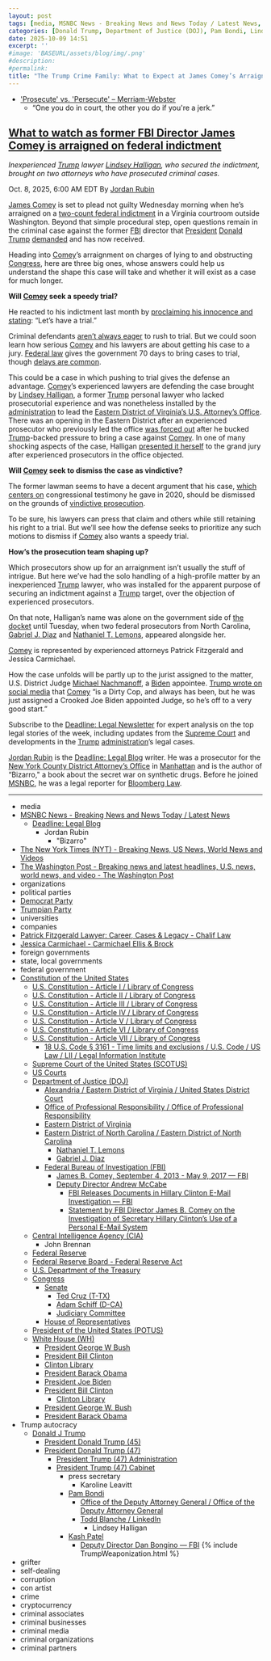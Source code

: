 ```yaml
---
layout: post
tags: [media, MSNBC News - Breaking News and News Today / Latest News, Deadline –  Legal Blog, Jordan Rubin, The New York Times (NYT) - Breaking News US News World News and Videos, The Washington Post - Breaking news and latest headlines U.S. news world news and video - The Washington Post, organizations, political parties, Democrat Party, Trumpian Party, universities, companies, Patrick Fitzgerald Lawyer –  Career Cases & Legacy - Chalif Law, Jessica Carmichael - Carmichael Ellis & Brock, foreign governments, state local governments, federal government, Constitution of the United States, U.S. Constitution - Article I / Library of Congress, U.S. Constitution - Article II / Library of Congress, U.S. Constitution - Article III / Library of Congress, U.S. Constitution - Article IV / Library of Congress, U.S. Constitution - Article V / Library of Congress, U.S. Constitution - Article VI / Library of Congress, U.S. Constitution - Article VII / Library of Congress, 18 U.S. Code § 3161 - Time limits and exclusions / U.S. Code / US Law / LII / Legal Information Institute, Supreme Court of the United States (SCOTUS), US Courts, Department of Justice (DOJ), Office of Professional Responsibility / Office of Professional Responsibility, Eastern District of Virginia, Eastern District of North Carolina / Eastern District of North Carolina, Nathaniel T. Lemons, Gabriel J. Diaz, Federal Bureau of Investigation (FBI), James B. Comey September 4 2013 - May 9 2017 — FBI, Deputy Director Andrew McCabe, FBI Releases Documents in Hillary Clinton E-Mail Investigation — FBI, Statement by FBI Director James B. Comey on the Investigation of Secretary Hillary Clinton’s Use of a Personal E-Mail System, Central Intelligence Agency (CIA), John Brennan, Federal Reserve, Federal Reserve Board - Federal Reserve Act, U.S. Department of the Treasury, Congress, Senate, Ted Cruz (T-TX), Adam Schiff (D-CA), Judiciary Committee, House of Representatives, President of the United States (POTUS), White House (WH), President George W Bush, President Bill Clinton, Clinton Library, President Barack Obama, President Joe Biden, President Bill Clinton, Clinton Library, President George W. Bush, President Barack Obama, Trump autocracy, Donald J Trump, President Donald Trump (45), President Donald Trump (47), President Trump (47) Administration, President Trump (47) Cabinet, press secretary, Karoline Leavitt, Pam Bondi, Office of the Deputy Attorney General / Office of the Deputy Attorney General, Todd Blanche / LinkedIn, Lindsey Halligan, Kash Patel, Deputy Director Dan Bongino — FBI, grifter, self-dealing, corruption, con artist, crime, cryptocurrency, criminal associates, criminal businesses, criminal media, criminal organizations, criminal partners]
categories: [Donald Trump, Department of Justice (DOJ), Pam Bondi, Lindsey Halligan, Federal Bureau of Investigation (FBI), Kash Patel, Dan Bongino, James Comey, Michael Nachmanoff, weaponization]
date: 2025-10-09 14:51
excerpt: ''
#image: 'BASEURL/assets/blog/img/.png'
#description:
#permalink:
title: "The Trump Crime Family: What to Expect at James Comey’s Arraignment"
---
```


- ['Prosecute' vs. 'Persecute' – Merriam-Webster](https://www.merriam-webster.com/grammar/prosecuted-vs-persecuted-usage)
    - “One you do in court, the other you do if you're a jerk.”

## [What to watch as former FBI Director James Comey is arraigned on federal indictment](https://www.msnbc.com/deadline-white-house/deadline-legal-blog/james-comey-plea-arraignment-federal-indictment-rcna236198)

*Inexperienced [Trump](https://www.donaldjtrump.com/) lawyer [Lindsey Halligan](https://www.justice.gov/usao-edva/), who secured the indictment, brought on two attorneys who have prosecuted criminal cases.*

Oct. 8, 2025, 6:00 AM EDT
By [Jordan Rubin](https://www.msnbc.com/author/jordan-rubin-ncpn1301611)

[James Comey](https://www.msnbc.com/deadline-white-house/deadline-legal-blog/james-comey-trump-immunity-ask-jordan-rcna235454) is set to plead not guilty Wednesday morning when he’s arraigned on a [two-count federal indictment](https://www.msnbc.com/deadline-white-house/deadline-legal-blog/read-full-text-james-comey-indictment-pdf-rcna233818) in a Virginia courtroom outside Washington. Beyond that simple procedural step, open questions remain in the criminal case against the former [FBI](https://www.fbi.gov/) director that [President](https://www.whitehouse.gov/) [Donald Trump](https://www.donaldjtrump.com/) [demanded](https://www.nytimes.com/2025/09/28/us/politics/trump-comey-retribution-precedent.html) and has now received.

Heading into [Comey](https://www.fbi.gov/history/directors/james-b-comey/)’s arraignment on charges of lying to and obstructing [Congress](https://www.congress.gov/), here are three big ones, whose answers could help us understand the shape this case will take and whether it will exist as a case for much longer.

**Will [Comey](https://www.fbi.gov/history/directors/james-b-comey/) seek a speedy trial?**

He reacted to his indictment last month by [proclaiming his innocence and stating](https://www.msnbc.com/all-in/watch/james-comey-responds-after-trump-indictment-let-s-have-a-trial-248377925835): “Let’s have a trial.”

Criminal defendants [aren’t always eager](https://www.msnbc.com/deadline-white-house/deadline-legal-blog/trump-georgia-trial-delay-rcna179107) to rush to trial. But we could soon learn how serious [Comey](https://www.fbi.gov/history/directors/james-b-comey/) and his lawyers are about getting his case to a jury. [Federal law](https://www.law.cornell.edu/uscode/text/18/3161) gives the government 70 days to bring cases to trial, though [delays are common](https://www.msnbc.com/deadline-white-house/deadline-legal-blog/cannon-ryan-routh-trial-date-trump-rcna173600).

This could be a case in which pushing to trial gives the defense an advantage. [Comey](https://www.fbi.gov/history/directors/james-b-comey/)’s experienced lawyers are defending the case brought by [Lindsey Halligan](https://www.msnbc.com/opinion/msnbc-opinion/trump-lindsey-halligan-james-comey-indictment-rcna234122), a former [Trump](https://www.donaldjtrump.com/) personal lawyer who lacked prosecutorial experience and was nonetheless installed by the [administration](https://www.whitehouse.gov/administration/) to lead the [Eastern District of Virginia’s U.S. Attorney’s Office](https://www.justice.gov/usao-edva/). There was an opening in the Eastern District after an experienced prosecutor who previously led the office [was forced out](https://www.msnbc.com/rachel-maddow-show/maddowblog/trumps-justice-department-fires-wrong-prosecutor-wrong-reason-rcna235424) after he bucked [Trump](https://www.donaldjtrump.com/)-backed pressure to bring a case against [Comey](https://www.fbi.gov/history/directors/james-b-comey/). In one of many shocking aspects of the case, Halligan [presented it herself](https://www.msnbc.com/msnbc/news/trump-james-comey-indictment-us-attorney-lindsey-halligan-rcna233853) to the grand jury after experienced prosecutors in the office objected.

**Will [Comey](https://www.fbi.gov/history/directors/james-b-comey/) seek to dismiss the case as vindictive?**

The former lawman seems to have a decent argument that his case, [which centers on](https://www.nytimes.com/2025/09/25/us/politics/james-comey-indicted.html) congressional testimony he gave in 2020, should be dismissed on the grounds of [vindictive prosecution](https://www.msnbc.com/deadline-white-house/deadline-legal-blog/james-comey-charges-fbi-donald-trump-rcna233662).

To be sure, his lawyers can press that claim and others while still retaining his right to a trial. But we’ll see how the defense seeks to prioritize any such motions to dismiss if [Comey](https://www.fbi.gov/history/directors/james-b-comey/) also wants a speedy trial.

**How’s the prosecution team shaping up?**

Which prosecutors show up for an arraignment isn’t usually the stuff of intrigue. But here we’ve had the solo handling of a high-profile matter by an inexperienced [Trump](https://www.donaldjtrump.com/) lawyer, who was installed for the apparent purpose of securing an indictment against a [Trump](https://www.donaldjtrump.com/) target, over the objection of experienced prosecutors.

On that note, Halligan’s name was alone on the government side of [the docket](https://www.courtlistener.com/docket/71459121/united-states-v-comey/) until Tuesday, when two federal prosecutors from North Carolina, [Gabriel J. Diaz](https://storage.courtlistener.com/recap/gov.uscourts.vaed.582135/gov.uscourts.vaed.582135.18.0.pdf) and [Nathaniel T. Lemons](https://storage.courtlistener.com/recap/gov.uscourts.vaed.582135/gov.uscourts.vaed.582135.17.0.pdf), appeared alongside her.

[Comey](https://www.fbi.gov/history/directors/james-b-comey/) is represented by experienced attorneys Patrick Fitzgerald and Jessica Carmichael.

How the case unfolds will be partly up to the jurist assigned to the matter, U.S. District Judge [Michael Nachmanoff](https://www.washingtonpost.com/national-security/2025/10/07/nachmanoff-comey-judge-virginia/), a [Biden](https://bidenwhitehouse.archives.gov=) appointee. [Trump wrote on social media](https://truthsocial.com/@realDonaldTrump/posts/115270236987768479) that [Comey](https://www.fbi.gov/history/directors/james-b-comey/) “is a Dirty Cop, and always has been, but he was just assigned a Crooked Joe Biden appointed Judge, so he’s off to a very good start.”

Subscribe to the [Deadline: Legal Newsletter](https://link.msnbc.com/join/5ck/msnbc-deadlinelegal-signup-inline) for expert analysis on the top legal stories of the week, including updates from the [Supreme Court](https://www.supremecourt.gov/) and developments in the [Trump](https://www.donaldjtrump.com/) [administration](https://www.whitehouse.gov/administration/)’s legal cases.

[Jordan Rubin](https://www.msnbc.com/author/jordan-rubin-ncpn1301611) is the [Deadline: Legal Blog](https://www.msnbc.com/deadline-white-house) writer. He was a prosecutor for the [New York County District Attorney’s Office](https://manhattanda.org/) in [Manhattan](https://manhattanda.org/) and is the author of “Bizarro," a book about the secret war on synthetic drugs. Before he joined [MSNBC](https://www.msnbc.com/), he was a legal reporter for [Bloomberg Law](https://pro.bloomberglaw.com/).

----
- media
- [MSNBC News - Breaking News and News Today / Latest News](https://www.msnbc.com/)
    - [Deadline: Legal Blog](https://www.msnbc.com/deadline-white-house)
        - Jordan Rubin
            - "Bizarro"
- [The New York Times (NYT) - Breaking News, US News, World News and Videos](https://www.nytimes.com/)
- [The Washington Post - Breaking news and latest headlines, U.S. news, world news, and video - The Washington Post](https://www.washingtonpost.com/)
- organizations
- political parties
- [Democrat Party](https://www.democrats.org/)
- [Trumpian Party](https://www.gop.com/)
- universities
- companies
- [Patrick Fitzgerald Lawyer: Career, Cases & Legacy - Chalif Law](https://www.chaliflaw.com/patrick-fitzgerald-lawyer/)
- [Jessica Carmichael - Carmichael Ellis & Brock](https://carmichaellegal.com/attorneys/jessica-carmichael/)
- foreign governments
- state, local governments 
- federal government
- [Constitution of the United States](https://constitution.congress.gov/constitution/)
    - [U.S. Constitution - Article I / Library of Congress](https://constitution.congress.gov/constitution/article-1/)
    - [U.S. Constitution - Article II / Library of Congress](https://constitution.congress.gov/constitution/article-2/)
    - [U.S. Constitution - Article III / Library of Congress](https://constitution.congress.gov/constitution/article-3/)
    - [U.S. Constitution - Article IV / Library of Congress](https://constitution.congress.gov/constitution/article-4/)
    - [U.S. Constitution - Article V / Library of Congress](https://constitution.congress.gov/constitution/article-5/)
    - [U.S. Constitution - Article VI / Library of Congress](https://constitution.congress.gov/constitution/article-6/)
    - [U.S. Constitution - Article VII / Library of Congress](https://constitution.congress.gov/constitution/article-7/)
        - [18 U.S. Code § 3161 - Time limits and exclusions / U.S. Code / US Law / LII / Legal Information Institute](https://www.law.cornell.edu/uscode/text/18/3161)
    - [Supreme Court of the United States (SCOTUS)](https://www.supremecourt.gov/)
    - [US Courts](https://www.uscourts.gov/)
    - [Department of Justice (DOJ)](https://www.justice.gov/)
        - [Alexandria / Eastern District of Virginia / United States District Court](https://www.vaed.uscourts.gov/Alexandria)
        - [Office of Professional Responsibility / Office of Professional Responsibility](https://www.justice.gov/opr)
        - [Eastern District of Virginia](https://www.justice.gov/usao-edva/)
        - [Eastern District of North Carolina / Eastern District of North Carolina](https://www.justice.gov/usao-ednc)
            - [Nathaniel T. Lemons](https://storage.courtlistener.com/recap/gov.uscourts.vaed.582135/gov.uscourts.vaed.582135.17.0.pdf)
            - [Gabriel J. Diaz](https://storage.courtlistener.com/recap/gov.uscourts.vaed.582135/gov.uscourts.vaed.582135.18.0.pdf)
        - [Federal Bureau of Investigation (FBI)](https://www.fbi.gov/)
            - [James B. Comey, September 4, 2013 - May 9, 2017 — FBI](https://www.fbi.gov/history/directors/james-b-comey)
            - [Deputy Director Andrew McCabe](https://www.fbi.gov/news/press-releases/andrew-mccabe-named-deputy-director-of-the-fbi)
                - [FBI Releases Documents in Hillary Clinton E-Mail Investigation — FBI](https://www.fbi.gov/news/press-releases/fbi-releases-documents-in-hillary-clinton-e-mail-investigation)
                - [Statement by FBI Director James B. Comey on the Investigation of Secretary Hillary Clinton’s Use of a Personal E-Mail System](https://www.fbi.gov/news/press-releases/statement-by-fbi-director-james-b-comey-on-the-investigation-of-secretary-hillary-clinton2019s-use-of-a-personal-e-mail-system)
    - [Central Intelligence Agency (CIA)](https://www.cia.gov/)
        - John Brennan
    - [Federal Reserve](https://www.federalreserve.gov/)
    - [Federal Reserve Board - Federal Reserve Act](https://www.federalreserve.gov/aboutthefed/fract.htm)
    - [U.S. Department of the Treasury](https://home.treasury.gov/)
    - [Congress](https://www.congress.gov/)
        - [Senate](https://www.senate.gov/)
            - [Ted Cruz (T-TX)](https://www.cruz.senate.gov/)
            - [Adam Schiff (D-CA)](https://www.schiff.senate.gov/)
            - [Judiciary Committee](http://www.judiciary.senate.gov/)
        - [House of Representatives](https://www.house.gov/)
     - [President of the United States (POTUS)](https://www.whitehouse.gov/)
    - [White House (WH)](https://www.whitehouse.gov/)
        - [President George W Bush](https://georgewbush-whitehouse.archives.gov/)
        - [President Bill Clinton](https://clintonwhitehouse2.archives.gov/)
        - [Clinton Library](https://www.clintonlibrary.gov/)
        - [President Barack Obama](https://obamawhitehouse.archives.gov/)
        - [President Joe Biden](https://bidenwhitehouse.archives.gov)
        - [President Bill Clinton](https://clintonwhitehouse2.archives.gov/)
            - [Clinton Library](https://www.clintonlibrary.gov/)
        - [President George W. Bush](https://georgewbush-whitehouse.archives.gov/)
        - [President Barack Obama](https://obamawhitehouse.archives.gov/)
- Trump autocracy
    - [Donald J Trump](https://www.donaldjtrump.com/)
        - [President Donald Trump (45)](https://trumpwhitehouse.archives.gov/)
        - [President Donald Trump (47)](https://www.whitehouse.gov/administration/donald-j-trump/)
            - [President Trump (47) Administration](https://www.whitehouse.gov/administration/)
            - [President Trump (47) Cabinet](https://www.whitehouse.gov/administration/the-cabinet/)
                - press secretary
                    - Karoline Leavitt
                - [Pam Bondi](https://www.justice.gov/ag/staff-profile/meet-attorney-general)
                    - [Office of the Deputy Attorney General / Office of the Deputy Attorney General](https://www.justice.gov/dag)
                    - [Todd Blanche / LinkedIn](https://www.linkedin.com/in/toddblanche/)
                        - Lindsey Halligan
                - [Kash Patel](https://www.fbi.gov/about/leadership-and-structure/director-patel)
                    - [Deputy Director Dan Bongino — FBI](https://www.fbi.gov/about/leadership-and-structure/deputy-director-dan-bongino)
{% include TrumpWeaponization.html %}
- grifter
- self-dealing
- corruption
- con artist
- crime
- cryptocurrency
- criminal associates
- criminal businesses
- criminal media
- criminal organizations
- criminal partners
